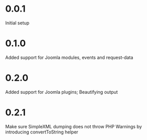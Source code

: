 # 0.0.1
Initial setup

# 0.1.0
Added support for Joomla modules, events and request-data

# 0.2.0
Added support for Joomla plugins; Beautifying output

# 0.2.1
Make sure SimpleXML dumping does not throw PHP Warnings by introducing convertToString helper
